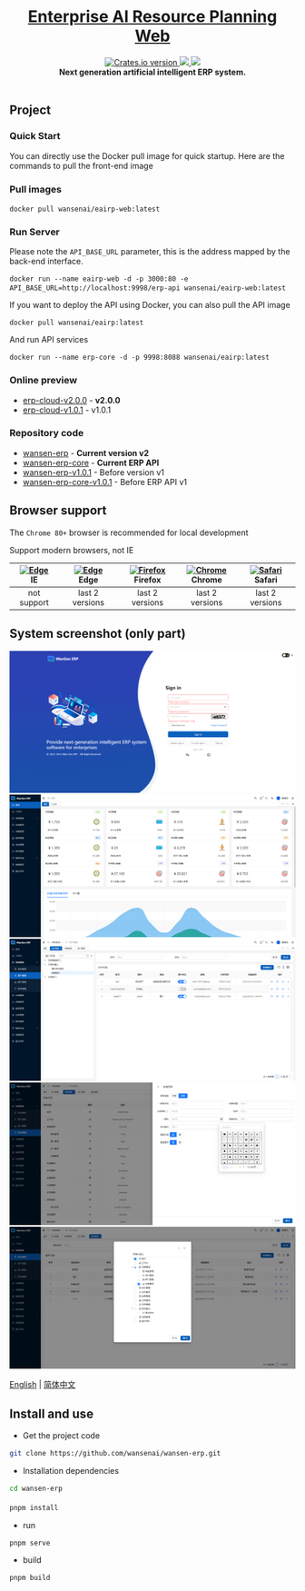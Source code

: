 <p align="center">
<!--   <a href="https://www.antdv.com/">
    <img width="350" src="/images/wansenai-logo.png">
  </a> -->
</p>
<h1 align="center">
  <a href="#" target="_blank">Enterprise AI Resource Planning Web</a>
</h1>
<div align="center">
  <!-- nodejs build status-->
  <a href="https://github.com/wansenai/wansen-erp/blob/master/.github/workflows/node.js.yml">
    <img src="https://img.shields.io/github/actions/workflow/status/wansenai/wansen-erp/node.js.yml"
    alt="Crates.io version" />
  </a>
  <a href="">
    <img src="https://img.shields.io/github/repo-size/wansenai/wansen-erp"/>
  </a>
  <a href="">
    <img src="https://img.shields.io/github/last-commit/wansenai/wansen-erp"/>
  </a>

</div>

<div align="center">
   <strong>Next generation artificial intelligent ERP system.</strong>
</div>
<br />

## Project

### Quick Start

You can directly use the Docker pull image for quick startup. Here are the commands to pull the front-end image

### Pull images
```shell
docker pull wansenai/eairp-web:latest
```

### Run Server
Please note the `API_BASE_URL` parameter, this is the address mapped by the back-end interface.
```shell
docker run --name eairp-web -d -p 3000:80 -e API_BASE_URL=http://localhost:9998/erp-api wansenai/eairp-web:latest
```
If you want to deploy the API using Docker, you can also pull the API image
```shell
docker pull wansenai/eairp:latest
```
And run API services
```shell
docker run --name erp-core -d -p 9998:8088 wansenai/eairp:latest 
```

### Online preview
- [erp-cloud-v2.0.0](https://erp2.wansen.cloud/) - **v2.0.0**
- [erp-cloud-v1.0.1](https://erp.wansen.cloud/) - v1.0.1

### Repository code
- [wansen-erp](https://github.com/wansenai/wansen-erp) - **Current version v2**
- [wansen-erp-core](https://github.com/wansenai/wansen-erp-core) - **Current ERP API**
- [wansen-erp-v1.0.1](https://github.com/wansenai/wansen-erp/tree/v1.0.1) - Before version v1
- [wansen-erp-core-v1.0.1](https://github.com/wansenai/wansen-erp-core/tree/v1.0.1) - Before ERP API v1

## Browser support

The `Chrome 80+` browser is recommended for local development

Support modern browsers, not IE

| [<img src="https://raw.githubusercontent.com/alrra/browser-logos/master/src/edge/edge_48x48.png" alt=" Edge" width="24px" height="24px" />](http://godban.github.io/browsers-support-badges/)</br>IE | [<img src="https://raw.githubusercontent.com/alrra/browser-logos/master/src/edge/edge_48x48.png" alt=" Edge" width="24px" height="24px" />](http://godban.github.io/browsers-support-badges/)</br>Edge | [<img src="https://raw.githubusercontent.com/alrra/browser-logos/master/src/firefox/firefox_48x48.png" alt="Firefox" width="24px" height="24px" />](http://godban.github.io/browsers-support-badges/)</br>Firefox | [<img src="https://raw.githubusercontent.com/alrra/browser-logos/master/src/chrome/chrome_48x48.png" alt="Chrome" width="24px" height="24px" />](http://godban.github.io/browsers-support-badges/)</br>Chrome | [<img src="https://raw.githubusercontent.com/alrra/browser-logos/master/src/safari/safari_48x48.png" alt="Safari" width="24px" height="24px" />](http://godban.github.io/browsers-support-badges/)</br>Safari |
| :-: | :-: | :-: | :-: | :-: |
| not support | last 2 versions | last 2 versions | last 2 versions | last 2 versions |

## System screenshot (only part)
![](images/login-page-en.png)
![](images/home-page-zh.png)
![](images/user-manage-zh.png)
![](images/add-menu-zh.png)
![](images/role-permission-zh.png)

[English](README.md) | [简体中文](./README-zh_CN.md)

## Install and use

- Get the project code

```bash
git clone https://github.com/wansenai/wansen-erp.git
```

- Installation dependencies

```bash
cd wansen-erp

pnpm install

```

- run

```bash
pnpm serve
```

- build

```bash
pnpm build
```
